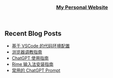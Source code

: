 
</div>  
  

### <div align="center">[My Personal Website](http://www.walton.host)</div>  


<br/>  

## Recent Blog Posts  
<!-- BLOG-POST-LIST:START -->
- [基于 VSCode 的代码环境配置](https://walton.host/article/vscode)
- [浏览器调教指南](https://walton.host/article/other-007)
- [ChatGPT 使用指南](https://walton.host/article/chatgpt)
- [Rime 输入法安装指南](https://walton.host/article/other-005)
- [常用的 ChatGPT Prompt](https://walton.host/article/other-003)
<!-- BLOG-POST-LIST:END -->  

